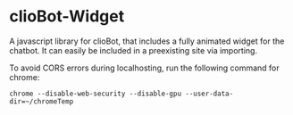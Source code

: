 # clioBot-Widget
A javascript library for clioBot, that includes a fully animated widget for the chatbot. It can easily be included in a preexisting site via importing.

To avoid CORS errors during localhosting, run the following command for chrome:

```chrome --disable-web-security --disable-gpu --user-data-dir=~/chromeTemp```
